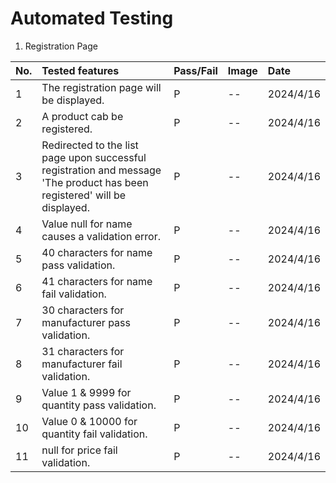 # Automated Testing


1. Registration Page<br>

|No.|Tested features                          |Pass/Fail|Image|Date        |
|:--|:----------------------------------------|:--------|:----|:-----------|
| 1 |The registration page will be displayed. |P        |--   |2024/4/16   |
| 2 |A product cab be registered.             |P        |--   |2024/4/16   |
| 3 |Redirected to the list page upon successful registration and message 'The product has been registered' will be displayed.           |P        |--   |2024/4/16   |
| 4 |Value null for name causes a validation error.|P   |--   |2024/4/16   |
| 5 |40 characters for name pass validation.  |P        |--   |2024/4/16   |
| 6 |41 characters for name fail validation.  |P        |--   |2024/4/16   |
| 7 |30 characters for manufacturer pass validation.|P  |--   |2024/4/16   |
| 8 |31 characters for manufacturer fail validation.|P  |--   |2024/4/16   |
| 9 |Value 1 & 9999 for quantity pass validation.|P     |--   |2024/4/16   |
| 10|Value 0 & 10000 for quantity fail validation.|P    |--   |2024/4/16   |
| 11|null for price fail validation.          |P        |--   |2024/4/16   |

